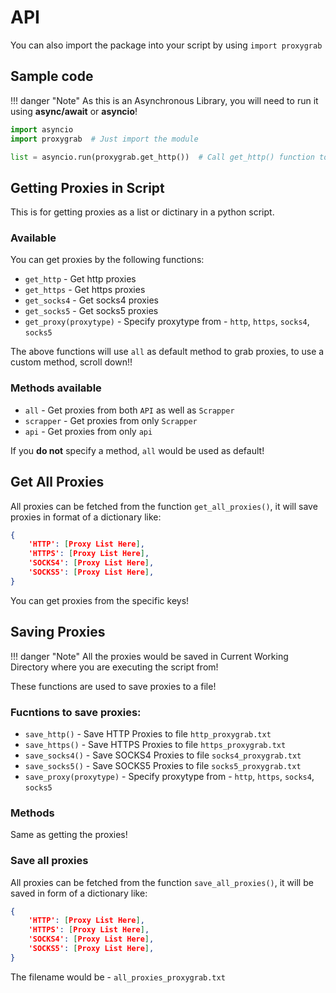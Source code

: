 # API

You can also import the package into your script by using `import proxygrab`

## Sample code

!!! danger "Note"
    As this is an Asynchronous Library, you will need to run it using **async/await** or **asyncio**!

```py
import asyncio
import proxygrab  # Just import the module

list = asyncio.run(proxygrab.get_http())  # Call get_http() function to get http proxis in form of a list
```
## Getting Proxies in Script

This is for getting proxies as a list or dictinary in a python script.

### Available
You can get proxies by the following functions:

* `get_http` - Get http proxies
* `get_https` - Get https proxies
* `get_socks4` - Get socks4 proxies
* `get_socks5` - Get socks5 proxies
* `get_proxy(proxytype)` - Specify proxytype from - `http`, `https`, `socks4`, `socks5`

The above functions will use `all` as default method to grab proxies, to use a custom method, scroll down!!

### Methods available
* `all` - Get proxies from both `API` as well as `Scrapper`
* `scrapper` - Get proxies from only `Scrapper`
* `api` - Get proxies from only `api`

If you **do not** specify a method, `all` would be used as default!

## Get All Proxies
All proxies can be fetched from the function `get_all_proxies()`, it will save proxies in format of a dictionary like:
```json
{
    'HTTP': [Proxy List Here],
    'HTTPS': [Proxy List Here],
    'SOCKS4': [Proxy List Here],
    'SOCKS5': [Proxy List Here],
}
```
You can get proxies from the specific keys!

## Saving Proxies

!!! danger "Note"
    All the proxies would be saved in Current Working Directory where you are executing the script from!

These functions are used to save proxies to a file!

### Fucntions to save proxies:
* `save_http()` - Save HTTP Proxies to file `http_proxygrab.txt`
* `save_https()` - Save HTTPS Proxies to file `https_proxygrab.txt`
* `save_socks4()` - Save SOCKS4 Proxies to file `socks4_proxygrab.txt`
* `save_socks5()` - Save SOCKS5 Proxies to file `socks5_proxygrab.txt`
* `save_proxy(proxytype)` - Specify proxytype from - `http`, `https`, `socks4`, `socks5`

### Methods
Same as getting the proxies!

### Save all proxies
All proxies can be fetched from the function `save_all_proxies()`, it will be saved in form of a dictionary like:
```json
{
    'HTTP': [Proxy List Here],
    'HTTPS': [Proxy List Here],
    'SOCKS4': [Proxy List Here],
    'SOCKS5': [Proxy List Here],
}
```
The filename would be - `all_proxies_proxygrab.txt`
